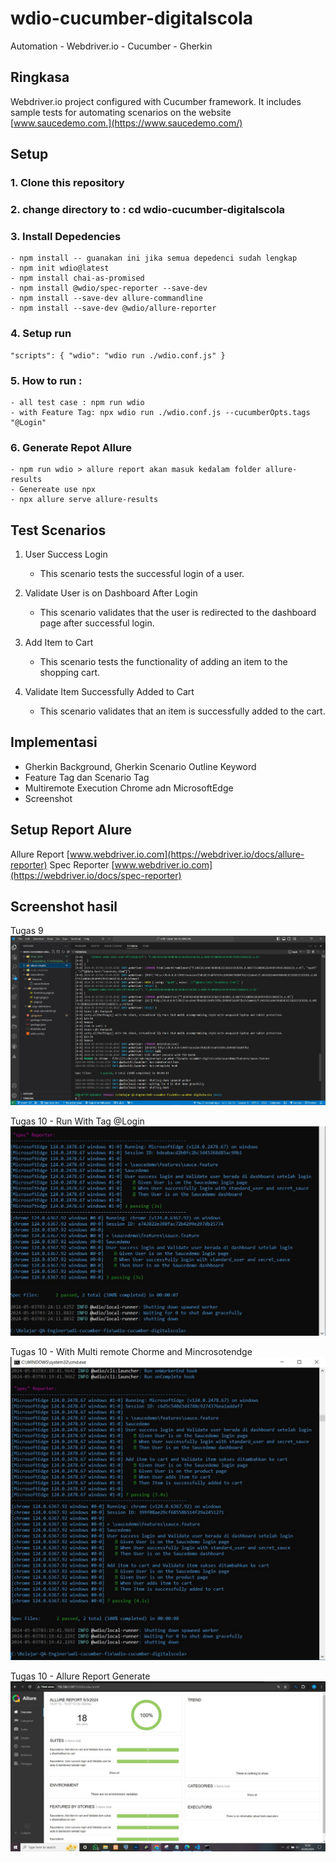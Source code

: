 # wdio-cucumber-digitalscola
Automation - Webdriver.io - Cucumber - Gherkin

## Ringkasa
Webdriver.io project configured with Cucumber framework. 
It includes sample tests for automating scenarios on the website [www.saucedemo.com.](https://www.saucedemo.com/)

## Setup
### 1. Clone this repository
### 2. change directory to : cd wdio-cucumber-digitalscola
### 3. Install Depedencies
    - npm install -- guanakan ini jika semua depedenci sudah lengkap
    - npm init wdio@latest
    - npm install chai-as-promised
    - npm install @wdio/spec-reporter --save-dev
    - npm install --save-dev allure-commandline
    - npm install --save-dev @wdio/allure-reporter
### 4. Setup run
    "scripts": { "wdio": "wdio run ./wdio.conf.js" }
### 5. How to run : 
    - all test case : npm run wdio
    - with Feature Tag: npx wdio run ./wdio.conf.js --cucumberOpts.tags "@Login"
### 6. Generate Repot Allure
    - npm run wdio > allure report akan masuk kedalam folder allure-results
    - Genereate use npx 
    - npx allure serve allure-results

## Test Scenarios
1. User Success Login
   - This scenario tests the successful login of a user.

2. Validate User is on Dashboard After Login
   - This scenario validates that the user is redirected to the dashboard page after successful login.

3. Add Item to Cart
   - This scenario tests the functionality of adding an item to the shopping cart.

4. Validate Item Successfully Added to Cart
   - This scenario validates that an item is successfully added to the cart.

## Implementasi 
- Gherkin Background, Gherkin Scenario Outline Keyword
- Feature Tag dan Scenario Tag
- Multiremote Execution Chrome adn MicrosoftEdge
- Screenshot

## Setup Report Alure
Allure Report [www.webdriver.io.com](https://webdriver.io/docs/allure-reporter) 
Spec Reporter [www.webdriver.io.com](https://webdriver.io/docs/spec-reporter) 

## Screenshot hasil
Tugas 9
![Hasil Test Tugas 9](https://github.com/RenaldiSetiawan/wdio-cucumber-digitalscola/blob/main/saucedemo/resultSaucedemo/Tugas%209.JPG)

Tugas 10 - Run With Tag @Login
![Add New User](https://github.com/RenaldiSetiawan/wdio-cucumber-digitalscola/blob/main/saucedemo/resultSaucedemo/Tugas10-Run%20with%20tag%20%40Login.JPG)

Tugas 10 - With Multi remote Chorme and Mincrosotendge
![Add New User](https://github.com/RenaldiSetiawan/wdio-cucumber-digitalscola/blob/main/saucedemo/resultSaucedemo/Tugas10-Multiremote%20Chrome-Edge.JPG)

Tugas 10 - Allure Report Generate
![Add New User](https://github.com/RenaldiSetiawan/wdio-cucumber-digitalscola/blob/main/saucedemo/resultSaucedemo/Tugas10-Generate-Allure-Report.JPG)
